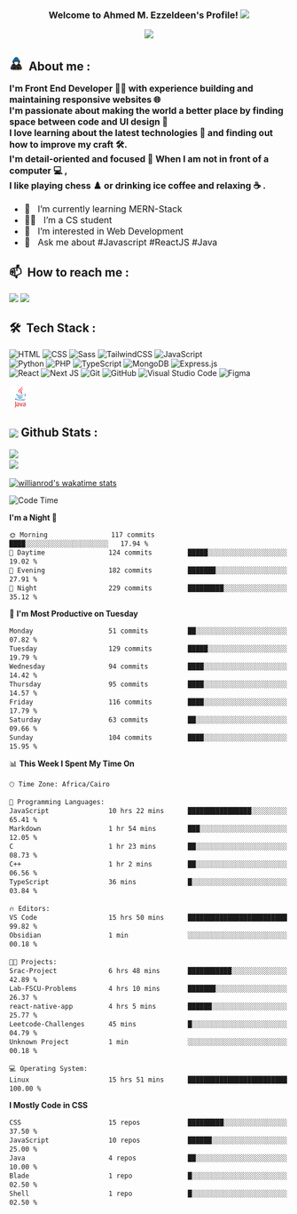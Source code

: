 <h3 align="center">
  Welcome to Ahmed M. Ezzeldeen's Profile!
  <img src="https://media.giphy.com/media/hvRJCLFzcasrR4ia7z/giphy.gif" width="28">
</h3>

<!-- Typing SVG by DenverCoder1 - https://github.com/DenverCoder1/readme-typing-svg -->
<p align="center">
  <a href="https://github.com/DenverCoder1/readme-typing-svg"><img src="https://readme-typing-svg.herokuapp.com/?lines=I'm%20Junior%20Software%20Engineer%20👨‍💻;I'm%20Front-End%20developer;Always%20learning%20new%20things&font=Fira%20Code&center=true&width=440&height=45&color=2196f3&vCenter=true&size=24"></a>
</p>

## <img src ="https://github.com/0xAbdulKhalid/0xAbdulKhalid/raw/main/assets/mdImages/about_me.gif" width=25px> &nbsp;About me :

<p Style="font-size:16px; font-weight:bold; ">
I'm Front End Developer 🧑‍💻 with experience building and maintaining responsive websites 🌐<br>
I'm passionate about making the world a better place by finding space between code and UI design 🎨<br>
I love learning about the latest technologies 🚀 and finding out how to improve my craft 🛠️.<br> I'm detail-oriented and focused 🤏 
When I am not in front of a computer 💻️ ,<br> I like playing chess ♟️ or drinking ice coffee and relaxing ☕️ .
</p>

<ul style="font-size:16px">
<li>🌱 &nbsp; I’m currently learning MERN-Stack</li>
<li>👨‍💻 &nbsp; I’m a CS student</li>
<li>👀 &nbsp; I’m interested in Web Development</li>
<li>💬 &nbsp; Ask me about #Javascript #ReactJS #Java</li>
</ul>

## 📫 &nbsp;How to reach me :

<a href="https://www.linkedin.com/in/ahmed3zzeldeen/" target="_blank"><img src="https://img.shields.io/badge/-Ahmed%20M.%20Ezzeldeen-0077B5?style=for-the-badge&logo=Linkedin&logoColor=white"/></a>
<a href="https://telegram.me/Ahmed3zzeldeen" target="_blank"><img src="https://img.shields.io/badge/-Ahmed%20M.%20Ezzeldeen-0077B5?style=for-the-badge&logo=Telegram&logoColor=white"/></a>

## 🛠 &nbsp;Tech Stack :

![HTML](https://img.shields.io/badge/HTML5-E34F26?style=for-the-badge&logo=html5&logoColor=white) ![CSS](https://img.shields.io/badge/CSS3-1572B6?style=for-the-badge&logo=css3&logoColor=white) ![Sass](https://img.shields.io/badge/Sass-CC6699?style=for-the-badge&logo=sass&logoColor=white) ![TailwindCSS](https://img.shields.io/badge/tailwindcss-%2338B2AC.svg?style=for-the-badge&logo=tailwind-css&logoColor=white) ![JavaScript](https://img.shields.io/badge/JavaScript-323330?style=for-the-badge&logo=javascript&logoColor=F7DF1E) </br> ![Python](https://img.shields.io/badge/Python-FFD43B?style=for-the-badge&logo=python&logoColor=blue) ![PHP](https://img.shields.io/badge/PHP-777BB4?style=for-the-badge&logo=php&logoColor=white) ![TypeScript](https://img.shields.io/badge/typescript-%23007ACC.svg?style=for-the-badge&logo=typescript&logoColor=white) ![MongoDB](https://img.shields.io/badge/MongoDB-%234ea94b.svg?style=for-the-badge&logo=mongodb&logoColor=white) ![Express.js](https://img.shields.io/badge/express.js-%23404d59.svg?style=for-the-badge&logo=express&logoColor=%2361DAFB) </br> ![React](https://img.shields.io/badge/react-%2320232a.svg?style=for-the-badge&logo=react&logoColor=%2361DAFB) ![Next JS](https://img.shields.io/badge/Next-black?style=for-the-badge&logo=next.js&logoColor=white) ![Git](https://img.shields.io/badge/GIT-E44C30?style=for-the-badge&logo=git&logoColor=white) ![GitHub](https://img.shields.io/badge/GitHub-100000?style=for-the-badge&logo=github&logoColor=white) ![Visual Studio Code](https://img.shields.io/badge/VSCode-0078D4?style=for-the-badge&logo=visual%20studio%20code&logoColor=white) ![Figma](https://img.shields.io/badge/figma-%23F24E1E.svg?style=for-the-badge&logo=figma&logoColor=white)&nbsp;

<a href="https://www.java.com" target="_blank"> <img src="https://raw.githubusercontent.com/devicons/devicon/master/icons/java/java-original-wordmark.svg" alt="java" width="40" height="40"/></a>

<!-- ![Figma](https://img.shields.io/badge/figma-05122A.svg?style=for-the-badge&logo=figma&logoColor=white) -->

## <img src = "https://media.giphy.com/media/iY8CRBdQXODJSCERIr/giphy.gif" align="center" width ="30px"> Github Stats :

![](https://github-readme-stats.vercel.app/api?username=Ahmed3zzeldeen&theme=tokyonight&hide_border=false&include_all_commits=false&count_private=false)<br/>
![](https://github-readme-streak-stats.herokuapp.com/?user=Ahmed3zzeldeen&theme=tokyonight&hide_border=false)<br/>

[![willianrod's wakatime stats](https://github-readme-stats.vercel.app/api/wakatime?username=ahmed3zzeldeen&layout=compact)](https://github.com/anuraghazra/github-readme-stats)

<!--START_SECTION:waka-->
![Code Time](http://img.shields.io/badge/Code%20Time-863%20hrs%207%20mins-blue)

**I'm a Night 🦉** 

```text
🌞 Morning                117 commits         ████░░░░░░░░░░░░░░░░░░░░░   17.94 % 
🌆 Daytime                124 commits         █████░░░░░░░░░░░░░░░░░░░░   19.02 % 
🌃 Evening                182 commits         ███████░░░░░░░░░░░░░░░░░░   27.91 % 
🌙 Night                  229 commits         █████████░░░░░░░░░░░░░░░░   35.12 % 
```
📅 **I'm Most Productive on Tuesday** 

```text
Monday                   51 commits          ██░░░░░░░░░░░░░░░░░░░░░░░   07.82 % 
Tuesday                  129 commits         █████░░░░░░░░░░░░░░░░░░░░   19.79 % 
Wednesday                94 commits          ████░░░░░░░░░░░░░░░░░░░░░   14.42 % 
Thursday                 95 commits          ████░░░░░░░░░░░░░░░░░░░░░   14.57 % 
Friday                   116 commits         ████░░░░░░░░░░░░░░░░░░░░░   17.79 % 
Saturday                 63 commits          ██░░░░░░░░░░░░░░░░░░░░░░░   09.66 % 
Sunday                   104 commits         ████░░░░░░░░░░░░░░░░░░░░░   15.95 % 
```


📊 **This Week I Spent My Time On** 

```text
🕑︎ Time Zone: Africa/Cairo

💬 Programming Languages: 
JavaScript               10 hrs 22 mins      ████████████████░░░░░░░░░   65.41 % 
Markdown                 1 hr 54 mins        ███░░░░░░░░░░░░░░░░░░░░░░   12.05 % 
C                        1 hr 23 mins        ██░░░░░░░░░░░░░░░░░░░░░░░   08.73 % 
C++                      1 hr 2 mins         ██░░░░░░░░░░░░░░░░░░░░░░░   06.56 % 
TypeScript               36 mins             █░░░░░░░░░░░░░░░░░░░░░░░░   03.84 % 

🔥 Editors: 
VS Code                  15 hrs 50 mins      █████████████████████████   99.82 % 
Obsidian                 1 min               ░░░░░░░░░░░░░░░░░░░░░░░░░   00.18 % 

🐱‍💻 Projects: 
Srac-Project             6 hrs 48 mins       ███████████░░░░░░░░░░░░░░   42.89 % 
Lab-FSCU-Problems        4 hrs 10 mins       ███████░░░░░░░░░░░░░░░░░░   26.37 % 
react-native-app         4 hrs 5 mins        ██████░░░░░░░░░░░░░░░░░░░   25.77 % 
Leetcode-Challenges      45 mins             █░░░░░░░░░░░░░░░░░░░░░░░░   04.79 % 
Unknown Project          1 min               ░░░░░░░░░░░░░░░░░░░░░░░░░   00.18 % 

💻 Operating System: 
Linux                    15 hrs 51 mins      █████████████████████████   100.00 % 
```

**I Mostly Code in CSS** 

```text
CSS                      15 repos            █████████░░░░░░░░░░░░░░░░   37.50 % 
JavaScript               10 repos            ██████░░░░░░░░░░░░░░░░░░░   25.00 % 
Java                     4 repos             ██░░░░░░░░░░░░░░░░░░░░░░░   10.00 % 
Blade                    1 repo              █░░░░░░░░░░░░░░░░░░░░░░░░   02.50 % 
Shell                    1 repo              █░░░░░░░░░░░░░░░░░░░░░░░░   02.50 % 
```




<!--END_SECTION:waka-->
